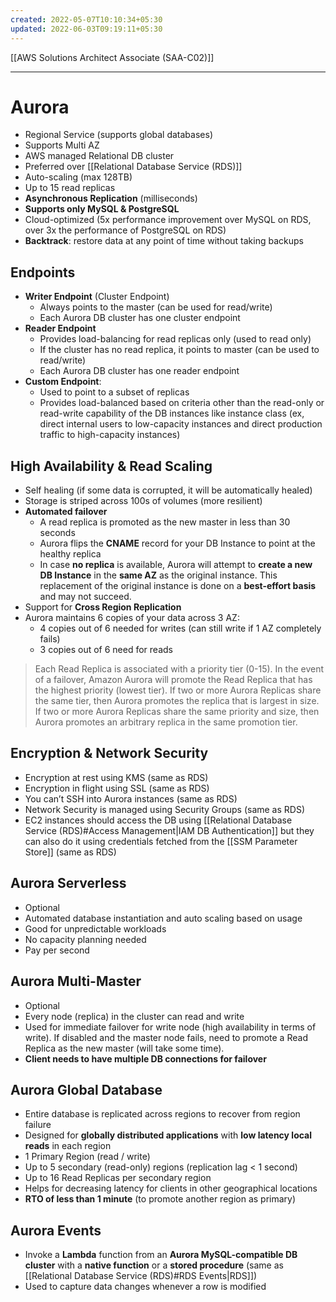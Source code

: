 ```yaml
---
created: 2022-05-07T10:10:34+05:30
updated: 2022-06-03T09:19:11+05:30
---
```

[[AWS Solutions Architect Associate (SAA-C02)]]

---

# Aurora
- Regional Service (supports global databases)
- Supports Multi AZ
- AWS managed Relational DB cluster
- Preferred over [[Relational Database Service (RDS)]]
- Auto-scaling (max 128TB)
- Up to 15 read replicas
- **Asynchronous Replication** (milliseconds) 
- **Supports only MySQL & PostgreSQL**
- Cloud-optimized (5x performance improvement over MySQL on RDS, over 3x the performance of PostgreSQL on RDS)
- **Backtrack**: restore data at any point of time without taking backups

## Endpoints
- **Writer Endpoint** (Cluster Endpoint)
	- Always points to the master (can be used for read/write)
	- Each Aurora DB cluster has one cluster endpoint
- **Reader Endpoint**
	- Provides load-balancing for read replicas only (used to read only)
	- If the cluster has no read replica, it points to master (can be used to read/write)
	- Each Aurora DB cluster has one reader endpoint
- **Custom Endpoint**:
	- Used to point to a subset of replicas
	- Provides load-balanced based on criteria other than the read-only or read-write capability of the DB instances like instance class (ex, direct internal users to low-capacity instances and direct production traffic to high-capacity instances)

## High Availability & Read Scaling
-   Self healing (if some data is corrupted, it will be automatically healed)
-   Storage is striped across 100s of volumes (more resilient)
-   **Automated failover**
	- A read replica is promoted as the new master in less than 30 seconds
	- Aurora flips the **CNAME** record for your DB Instance to point at the healthy replica
	- In case **no replica** is available, Aurora will attempt to **create a new DB Instance** in the **same AZ** as the original instance. This replacement of the original instance is done on a **best-effort basis** and may not succeed.
-   Support for **Cross Region Replication**
-   Aurora maintains 6 copies of your data across 3 AZ:
    -   4 copies out of 6 needed for writes (can still write if 1 AZ completely fails)
    -   3 copies out of 6 need for reads

> Each Read Replica is associated with a priority tier (0-15). In the event of a failover, Amazon Aurora will promote the Read Replica that has the highest priority (lowest tier). If two or more Aurora Replicas share the same tier, then Aurora promotes the replica that is largest in size. If two or more Aurora Replicas share the same priority and size, then Aurora promotes an arbitrary replica in the same promotion tier.

## Encryption & Network Security
-   Encryption at rest using KMS (same as RDS)
-   Encryption in flight using SSL (same as RDS)
- You can’t SSH into Aurora instances (same as RDS)
- Network Security is managed using Security Groups (same as RDS)
- EC2 instances should access the DB using [[Relational Database Service (RDS)#Access Management|IAM DB Authentication]] but they can also do it using credentials fetched from the [[SSM Parameter Store]] (same as RDS) 

## Aurora Serverless
- Optional
-   Automated database instantiation and auto scaling based on usage
-   Good for unpredictable workloads
-   No capacity planning needed
-   Pay per second

## Aurora Multi-Master
- Optional
- Every node (replica) in the cluster can read and write
- Used for immediate failover for write node (high availability in terms of write). If disabled and the master node fails, need to promote a Read Replica as the new master (will take some time).
- **Client needs to have multiple DB connections for failover**

## Aurora Global Database
-   Entire database is replicated across regions to recover from region failure
-   Designed for **globally distributed applications** with **low latency local reads** in each region
-   1 Primary Region (read / write)
-   Up to 5 secondary (read-only) regions (replication lag < 1 second)
-   Up to 16 Read Replicas per secondary region
-   Helps for decreasing latency for clients in other geographical locations
- **RTO of less than 1 minute** (to promote another region as primary)

## Aurora Events
- Invoke a **Lambda** function from an **Aurora MySQL-compatible DB cluster** with a **native function** or a **stored procedure** (same as [[Relational Database Service (RDS)#RDS Events|RDS]])
- Used to capture data changes whenever a row is modified